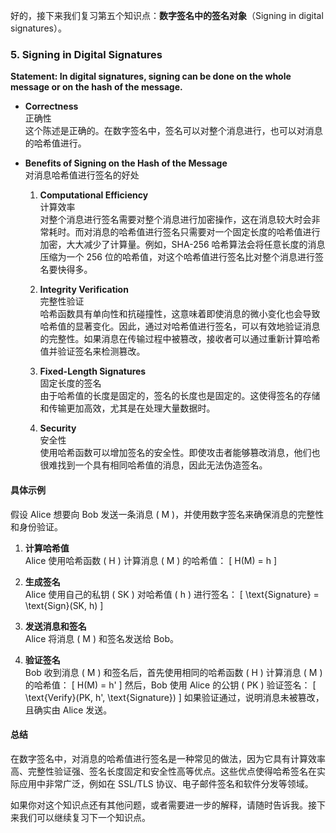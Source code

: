 好的，接下来我们复习第五个知识点：**数字签名中的签名对象**（Signing in digital signatures）。

### 5. Signing in Digital Signatures

**Statement: In digital signatures, signing can be done on the whole message or on the hash of the message.**

- **Correctness**  
  正确性  
  这个陈述是正确的。在数字签名中，签名可以对整个消息进行，也可以对消息的哈希值进行。

- **Benefits of Signing on the Hash of the Message**  
  对消息哈希值进行签名的好处  

  1. **Computational Efficiency**  
     计算效率  
     对整个消息进行签名需要对整个消息进行加密操作，这在消息较大时会非常耗时。而对消息的哈希值进行签名只需要对一个固定长度的哈希值进行加密，大大减少了计算量。例如，SHA-256 哈希算法会将任意长度的消息压缩为一个 256 位的哈希值，对这个哈希值进行签名比对整个消息进行签名要快得多。

  2. **Integrity Verification**  
     完整性验证  
     哈希函数具有单向性和抗碰撞性，这意味着即使消息的微小变化也会导致哈希值的显著变化。因此，通过对哈希值进行签名，可以有效地验证消息的完整性。如果消息在传输过程中被篡改，接收者可以通过重新计算哈希值并验证签名来检测篡改。

  3. **Fixed-Length Signatures**  
     固定长度的签名  
     由于哈希值的长度是固定的，签名的长度也是固定的。这使得签名的存储和传输更加高效，尤其是在处理大量数据时。

  4. **Security**  
     安全性  
     使用哈希函数可以增加签名的安全性。即使攻击者能够篡改消息，他们也很难找到一个具有相同哈希值的消息，因此无法伪造签名。

#### **具体示例**

假设 Alice 想要向 Bob 发送一条消息 \( M \)，并使用数字签名来确保消息的完整性和身份验证。

1. **计算哈希值**  
   Alice 使用哈希函数 \( H \) 计算消息 \( M \) 的哈希值：
   \[
   H(M) = h
   \]

2. **生成签名**  
   Alice 使用自己的私钥 \( SK \) 对哈希值 \( h \) 进行签名：
   \[
   \text{Signature} = \text{Sign}(SK, h)
   \]

3. **发送消息和签名**  
   Alice 将消息 \( M \) 和签名发送给 Bob。

4. **验证签名**  
   Bob 收到消息 \( M \) 和签名后，首先使用相同的哈希函数 \( H \) 计算消息 \( M \) 的哈希值：
   \[
   H(M) = h'
   \]
   然后，Bob 使用 Alice 的公钥 \( PK \) 验证签名：
   \[
   \text{Verify}(PK, h', \text{Signature})
   \]
   如果验证通过，说明消息未被篡改，且确实由 Alice 发送。

#### **总结**

在数字签名中，对消息的哈希值进行签名是一种常见的做法，因为它具有计算效率高、完整性验证强、签名长度固定和安全性高等优点。这些优点使得哈希签名在实际应用中非常广泛，例如在 SSL/TLS 协议、电子邮件签名和软件分发等领域。

如果你对这个知识点还有其他问题，或者需要进一步的解释，请随时告诉我。接下来我们可以继续复习下一个知识点。
